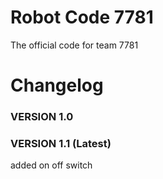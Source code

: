 # Robot Code 7781
The official code for team 7781

# Changelog
### VERSION 1.0

### VERSION 1.1 (Latest)
added on off switch

